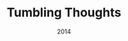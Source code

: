 ---
title: Tumbling Thoughts
_img: tumbling-thoughts.jpg
size: 20 x 40 inches, Framed
medium: Oil on canvas
date: 2014
price: Inquire
_render: false
---